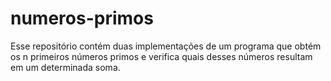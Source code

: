 # numeros-primos

Esse repositório contém duas implementações de um programa que obtém os n primeiros números primos e verifica quais desses números resultam em um determinada soma.

